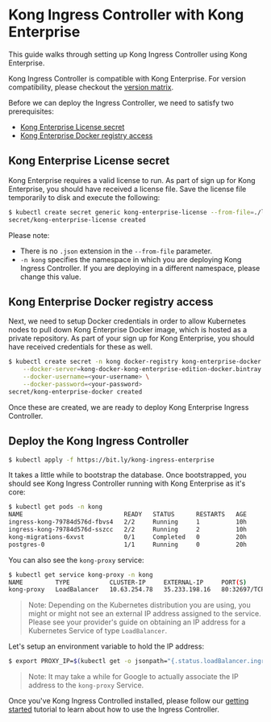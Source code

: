 # Kong Ingress Controller with Kong Enterprise

This guide walks through setting up Kong Ingress Controller using Kong
Enterprise.

Kong Ingress Controller is compatible with Kong Enterprise.
For version compatibility, please checkout the
[version matrix](../../README.md#version-support-matrix).

Before we can deploy the Ingress Controller, we need to satisfy two
prerequisites:

- [Kong Enterprise License secret](#kong-enterprise-license-secret)
- [Kong Enterprise Docker registry access](#kong-enterprise-docker-registry-access)

## Kong Enterprise License secret

Kong Enterprise requires a valid license to run.
As part of sign up for Kong Enterprise, you should have received a license file.
Save the license file temporarily to disk and execute the following:

```bash
$ kubectl create secret generic kong-enterprise-license --from-file=./license -n kong
secret/kong-enterprise-license created
```

Please note:

- There is no `.json` extension in the `--from-file` parameter.
- `-n kong` specifies the namespace in which you are deploying
  Kong Ingress Controller. If you are deploying in a different namespace,
  please change this value.

## Kong Enterprise Docker registry access

Next, we need to setup Docker credentials in order to allow Kubernetes
nodes to pull down Kong Enterprise Docker image, which is hosted as a private
repository.
As part of your sign up for Kong Enterprise, you should have received credentials
for these as well.

```bash
$ kubectl create secret -n kong docker-registry kong-enterprise-docker \
    --docker-server=kong-docker-kong-enterprise-edition-docker.bintray.io \
    --docker-username=<your-username> \
    --docker-password=<your-password>
secret/kong-enterprise-docker created
```

Once these are created, we are ready to deploy Kong Enterprise
Ingress Controller.

## Deploy the Kong Ingress Controller

```bash
$ kubectl apply -f https://bit.ly/kong-ingress-enterprise
```

It takes a little while to bootstrap the database.
Once bootstrapped, you should see Kong Ingress Controller running with
Kong Enterprise as it's core:

```bash
$ kubectl get pods -n kong
NAME                            READY   STATUS      RESTARTS   AGE
ingress-kong-79784d576d-fbvs4   2/2     Running     1          10h
ingress-kong-79784d576d-sszcc   2/2     Running     2          10h
kong-migrations-6xvst           0/1     Completed   0          20h
postgres-0                      1/1     Running     0          20h
```

You can also see the `kong-proxy` service:

```bash
$ kubectl get service kong-proxy -n kong
NAME         TYPE           CLUSTER-IP     EXTERNAL-IP     PORT(S)                      AGE
kong-proxy   LoadBalancer   10.63.254.78   35.233.198.16   80:32697/TCP,443:32365/TCP   22h
```

> Note: Depending on the Kubernetes distribution you are using, you might or might
not see an external IP address assigned to the service. Please see
your provider's guide on obtaining an IP address for a Kubernetes Service of
type `LoadBalancer`.

Let's setup an environment variable to hold the IP address:

```bash
$ export PROXY_IP=$(kubectl get -o jsonpath="{.status.loadBalancer.ingress[0].ip}" service -n kong kong-proxy)
```

> Note: It may take a while for Google to actually associate the
IP address to the `kong-proxy` Service.

Once you've Kong Ingress Controlled installed, please follow our
[getting started](../guides/getting-started.md) tutorial to learn
about how to use the Ingress Controller.
